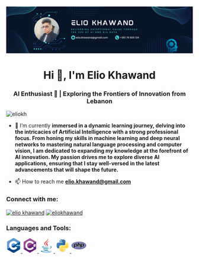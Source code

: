 ![logo](https://github.com/Eliokh/Eliokh/blob/main/elio%20khawand.png)

<h1 align="center">Hi 👋, I'm Elio Khawand</h1>
<h3 align="center">AI Enthusiast 🚀 | Exploring the Frontiers of Innovation from Lebanon</h3>



<p align="left"> <img src="https://komarev.com/ghpvc/?username=eliokh&label=Profile%20views&color=0e75b6&style=flat" alt="eliokh" /> </p>

- 🌱 I’m currently **immersed in a dynamic learning journey, delving into the intricacies of Artificial Intelligence with a strong professional focus. From honing my skills in machine learning and deep neural networks to mastering natural language processing and computer vision, I am dedicated to expanding my knowledge at the forefront of AI innovation. My passion drives me to explore diverse AI applications, ensuring that I stay well-versed in the latest advancements that will shape the future.**

- 📫 How to reach me **elio.khawand@gmail.com**

<h3 align="left">Connect with me:</h3>
<p align="left">
<a href="https://linkedin.com/in/eliokhawand" target="blank"><img align="center" src="https://raw.githubusercontent.com/rahuldkjain/github-profile-readme-generator/master/src/images/icons/Social/linked-in-alt.svg" alt="elio khawand" height="30" width="40" /></a>
<a href="https://instagram.com/eliokhawand" target="blank"><img align="center" src="https://raw.githubusercontent.com/rahuldkjain/github-profile-readme-generator/master/src/images/icons/Social/instagram.svg" alt="eliokhawand" height="30" width="40" /></a>
</p>

<h3 align="left">Languages and Tools:</h3>
<p align="left"> <a href="https://www.w3schools.com/cpp/" target="_blank" rel="noreferrer"> <img src="https://raw.githubusercontent.com/devicons/devicon/master/icons/cplusplus/cplusplus-original.svg" alt="cplusplus" width="40" height="40"/> </a> <a href="https://www.w3schools.com/cs/" target="_blank" rel="noreferrer"> <img src="https://raw.githubusercontent.com/devicons/devicon/master/icons/csharp/csharp-original.svg" alt="csharp" width="40" height="40"/> </a> <a href="https://www.java.com" target="_blank" rel="noreferrer"> <img src="https://raw.githubusercontent.com/devicons/devicon/master/icons/java/java-original.svg" alt="java" width="40" height="40"/> </a> <a href="https://www.python.org" target="_blank" rel="noreferrer"> <img src="https://raw.githubusercontent.com/devicons/devicon/master/icons/python/python-original.svg" alt="python" width="40" height="40"/> </a> 
 <a href="https://www.php.org" target="_blank" rel="noreferrer"> <img src="https://raw.githubusercontent.com/devicons/devicon/master/icons/php/php-original.svg" alt="php" width="40" height="40"/> </a>
</p>


